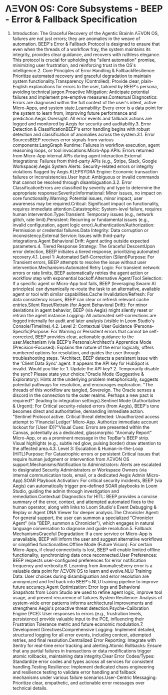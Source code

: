 # ΛΞVON OS: Core Subsystems - BEEP - Error & Fallback Specification
1. Introduction: The Graceful Recovery of the Agentic BrainIn ΛΞVON OS, failures are not just errors; they are anomalies in the weave of automation. BEEP's Error & Fallback Protocol is designed to ensure that even when the threads of a workflow fray, the system maintains its integrity, provides clear guidance, and recovers with ruthless elegance. This protocol is crucial for upholding the "silent automation" promise, minimizing user frustration, and reinforcing trust in the OS's intelligence.2. Core Principles of Error Handling & FallbackResilience: Prioritize automated recovery and graceful degradation to maintain system functionality.Transparency (Controlled): Provide clear, plain-English explanations for errors to the user, tailored by BEEP's persona, avoiding technical jargon.Proactive Mitigation: Anticipate potential failures and implement pre-emptive measures.Contextual Diagnostics: Errors are diagnosed within the full context of the user's intent, active Micro-Apps, and system state.Learnability: Every error is a data point for the system to learn from, improving future performance and prediction.Aegis Oversight: All error events and fallback actions are logged and monitored by Aegis for security and auditability.3. Error Detection & ClassificationBEEP's error handling begins with robust detection and classification of anomalies across the system.3.1. Error SourcesBEEP receives error signals from various components:LangGraph Runtime: Failures in workflow execution, agent reasoning loops, or tool invocations.Micro-App APIs: Errors returned from Micro-App internal APIs during agent interaction.External Integrations: Failures from third-party APIs (e.g., Stripe, Slack, Google Workspace).Aegis System Alerts: Security-related errors or integrity violations flagged by Aegis.KLEPSYDRA Engine: Economic transaction failures or inconsistencies.User Input: Ambiguous or invalid commands that cannot be resolved through disambiguation.3.2. Error ClassificationErrors are classified by severity and type to determine the appropriate response:Severity:Informational: Minor issues, no impact on core functionality.Warning: Potential issues, minor impact, user awareness may be required.Critical: Significant impact on functionality, requires immediate attention.Catastrophic: System-level failure, requires human intervention.Type:Transient: Temporary issues (e.g., network glitch, rate limit).Persistent: Recurring or fundamental issues (e.g., invalid configuration, agent logic error).Authentication/Authorization: Permission or credential failures.Data Integrity: Data corruption or inconsistency.External Service: Issues with third-party integrations.Agent Behavioral Drift: Agent acting outside expected parameters.4. Tiered Response Strategy: The Graceful DescentUpon error detection, BEEP initiates a tiered response, prioritizing automated recovery.4.1. Level 1: Automated Self-Correction (Silent)Purpose: For Transient errors, BEEP attempts to resolve the issue without user intervention.Mechanisms:Automated Retry Logic: For transient network errors or rate limits, BEEP automatically retries the agent action or workflow step with exponential backoff.Alternative Agent/Tool Selection: If a specific agent or Micro-App tool fails, BEEP (leveraging Swarm AI principles) can dynamically re-route the task to an alternative, available agent or tool with similar capabilities.Cache Invalidation/Refresh: For data consistency issues, BEEP can clear or refresh relevant cache entries.Silent Reset/Retrain (for Agent Behavioral Drift): For minor deviations in agent behavior, BEEP (via Aegis) might silently reset or retrain the agent instance.Logging: All automated self-corrections are logged internally for audit and later analysis (visible in Loom Studio's Console/Timeline).4.2. Level 2: Contextual User Guidance (Persona-Specific)Purpose: For Warning or Persistent errors that cannot be self-corrected, BEEP provides clear, actionable guidance to the user.Mechanism (via BEEP's Persona):Architect's Apprentice Mode (Precision-Focused): Explains the nature of the error logically, offers numbered options for resolution, and guides the user through troubleshooting steps. "Architect, BEEP detects a persistent issue with the 'Client Data Sync' agent. It appears the API key for HubSpot is invalid. Would you like to: 1. Update the API key? 2. Temporarily disable the sync? Please state your choice."Oracle Mode (Suggestive & Exploratory): Hints at the underlying problem metaphorically, suggests potential pathways for resolution, and encourages exploration. "The threads of this workflow are tangled, Sovereign. The Oracle senses a discord in the connection to the outer realms. Perhaps a new pact is required?" (leading to integration settings).Sentinel Mode (Authoritative & Urgent): For Critical security-related errors (from Aegis), BEEP's tone becomes direct and authoritative, demanding immediate action. "Sentinel Protocol active. Critical threat detected: Unauthorized access attempt to 'Financial Ledger' Micro-App. Authorize immediate account lockout for [User ID]?"Visual Cues: Errors are presented within the Canvas, potentially as a dedicated, glassmorphic "Anomaly Report" Micro-App, or as a prominent message in the TopBar's BEEP strip. Visual highlights (e.g., subtle red glow, pulsing border) draw attention to the affected area.4.3. Level 3: Escalation & Human-in-the-Loop (HITL)Purpose: For Catastrophic errors or persistent Critical issues that require human judgment or intervention from ΛΞVON OS support.Mechanisms:Notification to Administrators: Alerts are escalated to designated Security Administrators or Workspace Owners (via internal communication tools, email, or a dedicated Aegis Admin Micro-App).SOAR Playbook Activation: For critical security incidents, BEEP (via Aegis) can automatically trigger pre-defined SOAR playbooks in Loom Studio, guiding the admin through investigation and remediation.Contextual Diagnostics for HITL: BEEP provides a concise summary of the error, context, and attempted automated fixes to the human operator, along with links to Loom Studio's Event Debugging & Replay or Agent DNA Viewer for deeper analysis.The Chronicler Agent: For general support, the user can summon a specialized "Chronicler Agent" (via "BEEP, summon a Chronicler"), which engages in natural language conversation to diagnose and guide resolution.5. Fallback MechanismsGraceful Degradation: If a core service or Micro-App is unavailable, BEEP will inform the user and suggest alternative workflows or simplified functionalities.Offline Mode (Future Vision): For certain Micro-Apps, if cloud connectivity is lost, BEEP will enable limited offline functionality, synchronizing data once reconnected.User Preferences: BEEP respects user-configured preferences for error notification frequency and verbosity.6. Learning from AnomaliesEvery error is a valuable data point for ΛΞVON OS to learn and evolve.NLU Training Data: User choices during disambiguation and error resolution are anonymized and fed back into BEEP's NLU training pipeline to improve future accuracy.Agent Optimization: Error logs and Behavioral Snapshots from Loom Studio are used to refine agent logic, improve tool usage, and prevent recurrence of failures.System Resilience: Analysis of system-wide error patterns informs architectural improvements and strengthens Aegis's proactive threat detection.Psyche-Calibration Engine (PCE): User responses to errors (e.g., frustration levels, persistence) provide valuable input to the PCE, influencing their Frustration Tolerance metric and future economic modulation.7. Development DirectivesComprehensive Logging: Implement detailed, structured logging for all error events, including context, attempted retries, and final resolution.Centralized Error Reporting: Integrate with Sentry for real-time error tracking and alerting.Atomic Rollbacks: Ensure that any partial failures in transactions or data modifications trigger atomic rollbacks, maintaining data integrity.Clear Error Codes/Types: Standardize error codes and types across all services for consistent handling.Testing Resilience: Implement dedicated chaos engineering and resilience testing to validate error handling and fallback mechanisms under various failure scenarios.User-Centric Messaging: Prioritize clear, empathetic, and actionable error messages over technical details.
